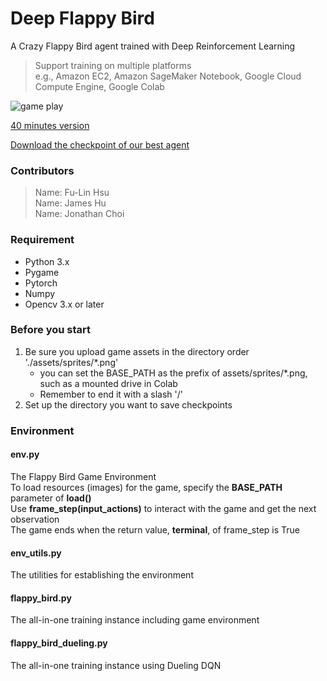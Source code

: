 # Deep Flappy Bird
A Crazy Flappy Bird agent trained with Deep Reinforcement Learning 
> Support training on multiple platforms     
> e.g., Amazon EC2, Amazon SageMaker Notebook, Google Cloud Compute Engine, Google Colab

![game play](https://github.com/sizzle0121/Deep-FlappyBird/blob/main/GIF.gif)

[40 minutes version](https://drive.google.com/file/d/1EqPkHSgi2H_yW2NyRCQxY58HHk1lXriW/view?usp=sharing)

[Download the checkpoint of our best agent](https://drive.google.com/file/d/1q86V9zRVL8vzmWzD4SHgqSS_ucHQllI7/view?usp=sharing)

### Contributors
> Name: Fu-Lin Hsu     
> Name: James Hu    
> Name: Jonathan Choi

### Requirement
- Python 3.x
- Pygame
- Pytorch
- Numpy
- Opencv 3.x or later

### Before you start
1. Be sure you upload game assets in the directory order './assets/sprites/*.png'   
    + you can set the BASE_PATH as the prefix of assets/sprites/*.png, such as a mounted drive in Colab
    + Remember to end it with a slash '/'
2. Set up the directory you want to save checkpoints

### Environment

#### env.py
The Flappy Bird Game Environment    
To load resources (images) for the game, specify the __BASE_PATH__ parameter of __load()__  
Use __frame_step(input_actions)__ to interact with the game and get the next observation    
The game ends when the return value, __terminal__, of frame_step is True

#### env_utils.py
The utilities for establishing the environment

#### flappy_bird.py
The all-in-one training instance including game environment

#### flappy_bird_dueling.py
The all-in-one training instance using Dueling DQN
